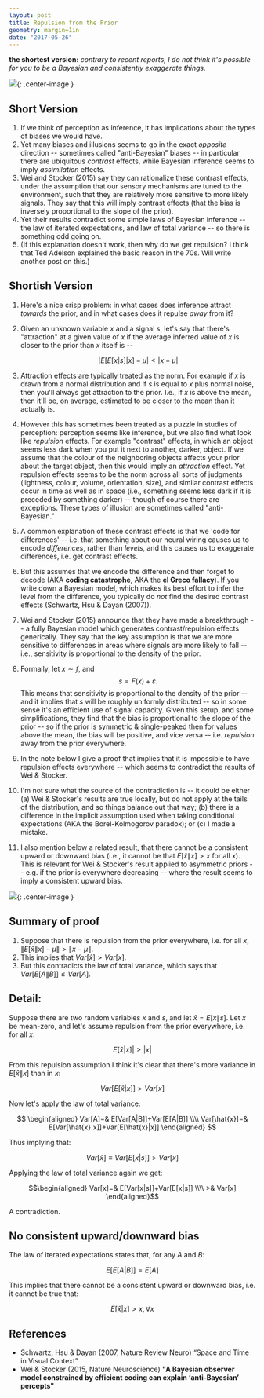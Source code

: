 ```yaml
---
layout: post
title: Repulsion from the Prior
geometry: margin=1in
date: "2017-05-26"
---
```


**the shortest version:** *contrary to recent reports, I do not think it's possible for you to be a Bayesian and consistently exaggerate things.*

![](https://www.dropbox.com/s/sbodcv65vnzxey4/anni_albers_black_mountain_college.jpg?raw=1){: .center-image }

## Short Version

1. If we think of perception as inference, it has implications about the types of biases we would have.
2. Yet many biases and illusions seems to go in the exact *opposite* direction -- sometimes called "anti-Bayesian" biases -- in particular there are ubiquitous *contrast* effects, while Bayesian inference seems to imply *assimilation* effects.
3. Wei and Stocker (2015) say they can rationalize these contrast effects, under the assumption that our sensory mechanisms are tuned to the environment, such that they are relatively more sensitive to more likely signals. They say that this will imply contrast effects (that the bias is inversely proportional to the slope of the prior).
4. Yet their results contradict some simple laws of Bayesian inference -- the law of iterated expectations, and law of total variance -- so there is something odd going on.
5. (If this explanation doesn't work, then why do we get repulsion? I think that Ted Adelson explained the basic reason in the 70s. Will write another post on this.)

## Shortish Version

1. Here's a nice crisp problem: in what cases does inference attract *towards* the prior, and in what cases does it repulse *away* from it?
2. Given an unknown variable $x$ and a signal $s$, let's say that there's "attraction" at a given value of $x$ if the average inferred value of $x$ is closer to the prior than $x$ itself is --

    $$|E[E[x|s]|x]-\mu|<|x-\mu|$$

3. Attraction effects are typically treated as the norm. For example if $x$ is drawn from a normal distribution and if $s$ is equal to $x$ plus normal noise, then you'll always get attraction to the prior. I.e., if $x$ is above the mean, then it'll be, on average, estimated to be closer to the mean than it actually is.
4. However this has sometimes been treated as a puzzle in studies of perception: perception seems like inference, but we also find what look like *repulsion* effects. For example "contrast" effects, in which an object seems less dark when you put it next to another, darker, object. If we assume that the colour of the neighboring objects affects your prior about the target object, then this would imply an *attraction* effect. Yet repulsion effects seems to be the norm across all sorts of judgments (lightness, colour, volume, orientation, size), and similar contrast effects occur in time as well as in space (i.e., something seems less dark if it is preceded by something darker) -- though of course there are exceptions. These types of illusion are sometimes called "anti-Bayesian."
5. A common explanation of these contrast effects is that we 'code for differences' -- i.e. that something about our neural wiring causes us to encode *differences*, rather than *levels*, and this causes us to exaggerate differences, i.e. get contrast effects.
6. But this assumes that we encode the difference and then forget to decode (AKA **coding catastrophe**, AKA the **el Greco fallacy**). If you write down a Bayesian model, which makes its best effort to infer the level from the difference, you typically do *not* find the desired contrast effects (Schwartz, Hsu & Dayan (2007)).
5. Wei and Stocker (2015) announce that they have made a breakthrough -- a fully Bayesian model which generates contrast/repulsion effects generically. They say that the key assumption is that we are more sensitive to differences in areas where signals are more likely to fall -- i.e., sensitivity is proportional to the density of the prior.

6. Formally, let $x\sim f$, and
$$s=F(x)+\varepsilon.$$
 This means that sensitivity is proportional to the density of the prior -- and it implies that $s$ will be roughly uniformly distributed -- so in some sense it's an efficient use of signal capacity. Given this setup, and some simplifications, they find that the bias is proportional to the slope of the prior -- so if the prior is symmetric & single-peaked then for values above the mean, the bias will be positive, and vice versa -- i.e. *repulsion* away from the prior everywhere.
6. In the note below I give a proof that implies that it is impossible to have repulsion effects everywhere -- which seems to contradict the results of Wei & Stocker.
7. I'm not sure what the source of the contradiction is -- it could be either (a) Wei & Stocker's results are true locally, but do not apply at the tails of the distribution, and so things balance out that way; (b) there is a difference in the implicit assumption used when taking conditional expectations (AKA the Borel-Kolmogorov paradox); or (c) I made a mistake.
7. I also mention below a related result, that there cannot be a consistent upward or downward bias (i.e., it cannot be that $E[\hat{x}\|x]>x$ for all $x$). This is relevant for Wei & Stocker's result applied to asymmetric priors -- e.g. if the prior is everywhere decreasing -- where the result seems to imply a consistent upward bias.
<!-- 8. Finally I give an example of an analytic solution for $E[\hat{x}|x]$ (with uniform prior and $x$ and with $x=\ln x$), and show that  this seems to imply the opposite result as derived by Wei and Stocker. -->


![](https://www.dropbox.com/s/hwbeyp8ldrmwysp/rabbit.jpg?raw=1){: .center-image }

## Summary of proof

1. Suppose that there is repulsion from the prior everywhere, i.e. for all $x$, $\|E[\hat{x}\|x]-\mu\|>\|x-\mu\|$.
2. This implies that $Var[\hat{x}]>Var[x]$.
3. But this contradicts the law of total variance, which says that $Var[E[A\|B]]\leq Var[A]$.

## Detail:

Suppose there are two random variables $x$ and $s$, and let $\hat{x}=E[x\|s]$. Let $x$ be mean-zero, and let's assume repulsion from the prior everywhere, i.e. for all $x$:

$$
E[\hat{x}|x]|>|x|
$$

From this repulsion assumption I think it's clear that there's more variance in $E[\hat{x}\|x]$ than in $x$:

$$Var[E[\hat{x}|x]]>Var[x]$$

Now let's apply the law of total variance:

$$
\begin{aligned}
Var[A]=& E[Var[A|B]]+Var[E[A|B]] \\\\
Var[\hat{x}]=& E[Var[\hat{x}|x]]+Var[E[\hat{x}|x]]
\end{aligned}
$$

Thus implying that:

$$Var[\hat{x}]\equiv Var[E[x|s]]>Var[x]$$

Applying the law of total variance again we get:

$$\begin{aligned}
Var[x]=& E[Var[x|s]]+Var[E[x|s]] \\\\
      >& Var[x]
\end{aligned}$$

A contradiction.

## No consistent upward/downward bias

The law of iterated expectations states that, for any $A$ and $B$:

$$E[E[A|B]]=E[A]$$

This implies that there cannot be a consistent upward or downward bias, i.e. it cannot be true that:

$$E[\hat{x}|x]>x, \forall x$$

<!--
## An Additional Note

To figure out what's going on here the sensible thing is to set up a parametric model, and figure out which laws it obeys. I recently did something similar in my [note on Weber's law](http://tecunningham.github.io/2017/02/25/weber-fechner-law/). In the final section I show that, when $s=\ln x+e$, and $x$ is drawn from a uniform distribution, then there is no bias, i.e.: $$E[\hat{x}|x]=x$$
This doesn't fit Wei & Stocker's setup, but it would do if $x$ was drawn from a distribution with $f(x)=\frac{1}{x}$. But then the prior would be downward-sloping everywhere, and this would surely cause posteriors to shift downwards (i.e., lower values of $x$ are relatively more likely), i.e.:$$E[\hat{x}|x]<x$$
Which directly contradicts Wei & Stocker's prediction. (In this case, of course, the above inequality couldn't be true everywhere, it would violate the law of iterated expectations. So it means that if it was a proper prior, then the bias would go in the offsetting direction at either edge.)
-->

## References

- Schwartz, Hsu & Dayan (2007, Nature Review Neuro) “Space and Time in Visual Context”
- Wei & Stocker (2015, Nature Neuroscience) **"A Bayesian observer model constrained by efficient coding can explain ‘anti-Bayesian’ percepts"**
